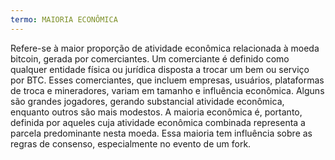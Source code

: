 ```yaml
---
termo: MAIORIA ECONÔMICA
---
```


Refere-se à maior proporção de atividade econômica relacionada à moeda bitcoin, gerada por comerciantes. Um comerciante é definido como qualquer entidade física ou jurídica disposta a trocar um bem ou serviço por BTC. Esses comerciantes, que incluem empresas, usuários, plataformas de troca e mineradores, variam em tamanho e influência econômica. Alguns são grandes jogadores, gerando substancial atividade econômica, enquanto outros são mais modestos. A maioria econômica é, portanto, definida por aqueles cuja atividade econômica combinada representa a parcela predominante nesta moeda. Essa maioria tem influência sobre as regras de consenso, especialmente no evento de um fork.